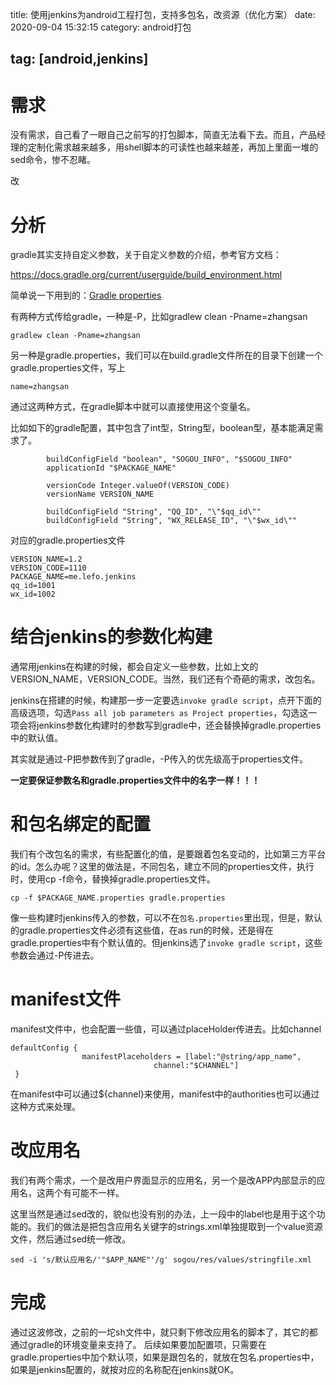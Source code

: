 title: 使用jenkins为android工程打包，支持多包名，改资源（优化方案）
date: 2020-09-04 15:32:15
category: android打包

tag: [android,jenkins]
---

# 需求

没有需求，自己看了一眼自己之前写的打包脚本，简直无法看下去。而且，产品经理的定制化需求越来越多，用shell脚本的可读性也越来越差，再加上里面一堆的sed命令，惨不忍睹。

改

# 分析

gradle其实支持自定义参数，关于自定义参数的介绍，参考官方文档：

https://docs.gradle.org/current/userguide/build_environment.html

简单说一下用到的：[Gradle properties](https://docs.gradle.org/current/userguide/build_environment.html#sec:gradle_configuration_properties)

有两种方式传给gradle，一种是-P，比如gradlew clean -Pname=zhangsan

```
gradlew clean -Pname=zhangsan
```

另一种是gradle.properties，我们可以在build.gradle文件所在的目录下创建一个gradle.properties文件，写上

```name=zhangsan
name=zhangsan
```

通过这两种方式，在gradle脚本中就可以直接使用这个变量名。

<!-- more -->

比如如下的gradle配置，其中包含了int型，String型，boolean型，基本能满足需求了。

```
        buildConfigField "boolean", "SOGOU_INFO", "$SOGOU_INFO"
        applicationId "$PACKAGE_NAME"

        versionCode Integer.valueOf(VERSION_CODE)
        versionName VERSION_NAME

        buildConfigField "String", "QQ_ID", "\"$qq_id\""
        buildConfigField "String", "WX_RELEASE_ID", "\"$wx_id\""
```

对应的gradle.properties文件

```
VERSION_NAME=1.2
VERSION_CODE=1110
PACKAGE_NAME=me.lefo.jenkins
qq_id=1001
wx_id=1002
```



# 结合jenkins的参数化构建

通常用jenkins在构建的时候，都会自定义一些参数，比如上文的VERSION_NAME，VERSION_CODE。当然，我们还有个奇葩的需求，改包名。

jenkins在搭建的时候，构建那一步一定要选`invoke gradle script`，点开下面的高级选项，勾选`Pass all job parameters as Project properties`，勾选这一项会将jenkins参数化构建时的参数写到gradle中，还会替换掉gradle.properties中的默认值。

其实就是通过-P把参数传到了gradle，-P传入的优先级高于properties文件。

**一定要保证参数名和gradle.properties文件中的名字一样！！！**

# 和包名绑定的配置

我们有个改包名的需求，有些配置化的值，是要跟着包名变动的，比如第三方平台的id。怎么办呢？这里的做法是，不同包名，建立不同的properties文件，执行时，使用cp -f命令，替换掉gradle.properties文件。

```
cp -f $PACKAGE_NAME.properties gradle.properties
```

像一些构建时jenkins传入的参数，可以不在`包名.properties`里出现，但是，默认的gradle.properties文件必须有这些值，在as run的时候，还是得在gradle.properties中有个默认值的。但jenkins选了`invoke gradle script`，这些参数会通过-P传进去。

# manifest文件

manifest文件中，也会配置一些值，可以通过placeHolder传进去。比如channel

```
defaultConfig {
				manifestPlaceholders = [label:"@string/app_name",
                                channel:"$CHANNEL"]
 }
```

在manifest中可以通过${channel}来使用，manifest中的authorities也可以通过这种方式来处理。



# 改应用名

我们有两个需求，一个是改用户界面显示的应用名，另一个是改APP内部显示的应用名，这两个有可能不一样。

这里当然是通过sed改的，貌似也没有别的办法，上一段中的label也是用于这个功能的。我们的做法是把包含应用名关键字的strings.xml单独提取到一个value资源文件，然后通过sed统一修改。

```
sed -i 's/默认应用名/'"$APP_NAME"'/g' sogou/res/values/stringfile.xml
```



# 完成

通过这波修改，之前的一坨sh文件中，就只剩下修改应用名的脚本了，其它的都通过gradle的环境变量来支持了。
后续如果要加配置项，只需要在gradle.properties中加个默认项，如果是跟包名的，就放在包名.properties中，如果是jenkins配置的，就按对应的名称配在jenkins就OK。







